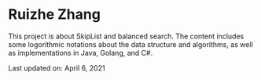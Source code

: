 # Ruizhe Zhang

This project is about SkipList and balanced search. The content includes some logorithmic notations about the data structure and algorithms, as well as implementations in Java, Golang, and C#.

Last updated on: April 6, 2021
